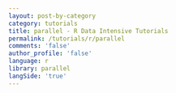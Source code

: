 ```yaml
---
layout: post-by-category
category: tutorials
title: parallel - R Data Intensive Tutorials
permalink: /tutorials/r/parallel
comments: 'false'
author_profile: 'false'
language: r
library: parallel
langSide: 'true'
---
```

